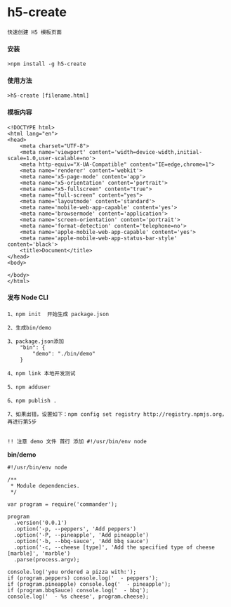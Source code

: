 # h5-create

	快速创建 H5 模板页面

#### 安装

	>npm install -g h5-create

#### 使用方法 

	>h5-create [filename.html]

#### 模板内容

	<!DOCTYPE html>
	<html lang="en">
	<head>
		<meta charset="UTF-8">
		<meta name='viewport' content='width=device-width,initial-scale=1.0,user-scalable=no'>
		<meta http-equiv="X-UA-Compatible" content="IE=edge,chrome=1">
		<meta name='renderer' content='webkit'>
		<meta name='x5-page-mode' content='app'>
		<meta name='x5-orientation' content='portrait'>
		<meta name="x5-fullscreen" content="true">
		<meta name="full-screen" content="yes">
		<meta name='layoutmode' content='standard'>
		<meta name='mobile-web-app-capable' content='yes'>
		<meta name='browsermode' content='application'>
		<meta name='screen-orientation' content='portrait'>
		<meta name='format-detection' content='telephone=no'>
		<meta name='apple-mobile-web-app-capable' content='yes'>
		<meta name='apple-mobile-web-app-status-bar-style' content='black'>
		<title>Document</title>
	</head>
	<body>
		
	</body>
	</html>

#### 发布 Node CLI

	1、npm init  开始生成 package.json

	2、生成bin/demo

	3、package.json添加
		"bin": {
			"demo": "./bin/demo"
		}

	4、npm link 本地开发测试

	5、npm adduser

	6、npm publish .

	7、如果出错，设置如下：npm config set registry http://registry.npmjs.org，再进行第5步


	!! 注意 demo 文件 首行 添加 #!/usr/bin/env node


**bin/demo**

	#!/usr/bin/env node
 
	/**
	 * Module dependencies.
	 */
	 
	var program = require('commander');
	 
	program
	  .version('0.0.1')
	  .option('-p, --peppers', 'Add peppers')
	  .option('-P, --pineapple', 'Add pineapple')
	  .option('-b, --bbq-sauce', 'Add bbq sauce')
	  .option('-c, --cheese [type]', 'Add the specified type of cheese [marble]', 'marble')
	  .parse(process.argv);
	 
	console.log('you ordered a pizza with:');
	if (program.peppers) console.log('  - peppers');
	if (program.pineapple) console.log('  - pineapple');
	if (program.bbqSauce) console.log('  - bbq');
	console.log('  - %s cheese', program.cheese);